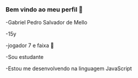 ### Bem vindo ao meu perfil 💜


-Gabriel Pedro Salvador de Mello


-15y

-jogador 7 e faixa 👑

-Sou estudante 

-Estou me desenvolvendo na linguagem JavaScript
